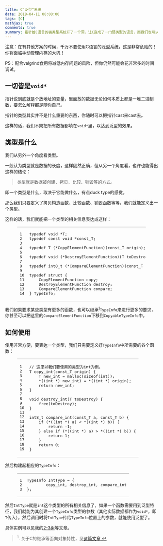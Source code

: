 ```yaml
---
title: C“泛型”系统
date: 2018-04-11 00:00:00
tags: [C]
mathjax: true
comments: true
summary: 指针给C语言的强类型系统开了一个洞，让C变成了一门弱类型的语言，而我们也可以借助指针来实现C语言中的“泛型”。本文介绍了如何做到这一点。
---
```

<p>注意：在有其他方案的时候，千万不要使用C语言的泛型系统，这是非常危险的！你将面临手动管理内存的大坑！</p>
    <p>PS：配合valgrind食用将减低内存问题的风险，但你仍然可能会花非常多的时间调试。</p>
<h2 id="一切皆是void"><a class="headerlink" href="#一切皆是void" title="一切皆是void*"></a>一切皆是<code>void*</code></h2><p>指针说到底就是个放地址的变量，里面放的数据无论如何本质上都是一堆二进制数，要怎么解释都是随你自己。</p>
<p>指针的类型其实并不是什么重要的东西，你随时可以把指针cast来cast去。</p>
<p>这样的话，我们不妨把所有数据都填在<code>void*</code>里，以达到泛型的效果。</p>
<h2 id="类型是什么"><a class="headerlink" href="#类型是什么" title="类型是什么"></a>类型是什么</h2><p>我们从另外一个角度看类型。</p>
<p>一般认为类型就是数据的长度，这样固然正确，但从另一个角度看，也许也能得出这样的结论：</p>
<blockquote>
<p>类型就是数据被创建、拷贝、比较、销毁等的方式。</p>
</blockquote>
<p>即一个类型是什么，取决于它能做什么，有点duck type的感觉。</p>
<p>那么我们只要定义了拷贝构造函数、比较函数、销毁函数等等，我们就能定义出一个类型。</p>
<p>这样的话，我们就能把一个类型的相关信息表达成这样：</p>
<figure class="highlight c"><table><tr><td class="gutter"><pre><span class="line">1</span><br/><span class="line">2</span><br/><span class="line">3</span><br/><span class="line">4</span><br/><span class="line">5</span><br/><span class="line">6</span><br/><span class="line">7</span><br/><span class="line">8</span><br/><span class="line">9</span><br/><span class="line">10</span><br/><span class="line">11</span><br/><span class="line">12</span><br/><span class="line">13</span><br/><span class="line">14</span><br/></pre></td><td class="code"><pre><span class="line"><span class="keyword">typedef</span> <span class="keyword">void</span> *T;</span><br/><span class="line"><span class="keyword">typedef</span> <span class="keyword">const</span> <span class="keyword">void</span> *const_T;</span><br/><span class="line"></span><br/><span class="line"><span class="function"><span class="keyword">typedef</span> <span class="title">T</span> <span class="params">(*CopyElementFunction)</span><span class="params">(const_T origin)</span></span>;</span><br/><span class="line"></span><br/><span class="line"><span class="function"><span class="keyword">typedef</span> <span class="title">void</span> <span class="params">(*DestroyElementFunction)</span><span class="params">(T toDestroy)</span></span>;</span><br/><span class="line"></span><br/><span class="line"><span class="function"><span class="keyword">typedef</span> <span class="title">int8_t</span> <span class="params">(*CompareElementFunction)</span><span class="params">(const_T a, const_T b)</span></span>;</span><br/><span class="line"></span><br/><span class="line"><span class="keyword">typedef</span> <span class="class"><span class="keyword">struct</span> {</span></span><br/><span class="line">    CopyElementFunction copy;</span><br/><span class="line">    DestroyElementFunction destroy;</span><br/><span class="line">    CompareElementFunction compare;</span><br/><span class="line">} TypeInfo;</span><br/></pre></td></tr></table></figure>
<p>我们如果要求某些类型有更多的函数，也可以继承<sup><a href="#fn_1" id="reffn_1">1</a></sup><code>TypeInfo</code>来进行更多的要求，你甚至可以把这里的<code>CompareElementFunction</code>下移到<code>CopyableTypeInfo</code>中。</p>
<h2 id="如何使用"><a class="headerlink" href="#如何使用" title="如何使用"></a>如何使用</h2><p>使用非常方便，要表达一个类型，我们只需要定义好<code>TypeInfo</code>中所需要的各个函数：</p>
<figure class="highlight c"><table><tr><td class="gutter"><pre><span class="line">1</span><br/><span class="line">2</span><br/><span class="line">3</span><br/><span class="line">4</span><br/><span class="line">5</span><br/><span class="line">6</span><br/><span class="line">7</span><br/><span class="line">8</span><br/><span class="line">9</span><br/><span class="line">10</span><br/><span class="line">11</span><br/><span class="line">12</span><br/><span class="line">13</span><br/><span class="line">14</span><br/><span class="line">15</span><br/><span class="line">16</span><br/><span class="line">17</span><br/><span class="line">18</span><br/><span class="line">19</span><br/></pre></td><td class="code"><pre><span class="line"><span class="comment">// 这里以我们要使用的类型为int为例。</span></span><br/><span class="line"><span class="function">T <span class="title">copy_int</span><span class="params">(const_T origin)</span> </span>{</span><br/><span class="line">    T new_int = <span class="built_in">malloc</span>(<span class="keyword">sizeof</span>(<span class="keyword">int</span>));</span><br/><span class="line">    *((<span class="keyword">int</span> *) new_int) = *((<span class="keyword">int</span> *) origin);</span><br/><span class="line">    <span class="keyword">return</span> new_int;</span><br/><span class="line">}</span><br/><span class="line"></span><br/><span class="line"><span class="function"><span class="keyword">void</span> <span class="title">destroy_int</span><span class="params">(T toDestroy)</span> </span>{</span><br/><span class="line">    <span class="built_in">free</span>(toDestroy);</span><br/><span class="line">}</span><br/><span class="line"></span><br/><span class="line"><span class="keyword">int8_t</span> compare_int(const_T a, const_T b) {</span><br/><span class="line">    <span class="keyword">if</span> (*((<span class="keyword">int</span> *) a) &lt; *((<span class="keyword">int</span> *) b)) {</span><br/><span class="line">        <span class="keyword">return</span> <span class="number">-1</span>;</span><br/><span class="line">    } <span class="keyword">else</span> <span class="keyword">if</span> (*((<span class="keyword">int</span> *) a) &gt; *((<span class="keyword">int</span> *) b)) {</span><br/><span class="line">        <span class="keyword">return</span> <span class="number">1</span>;</span><br/><span class="line">    }</span><br/><span class="line">    <span class="keyword">return</span> <span class="number">0</span>;</span><br/><span class="line">}</span><br/></pre></td></tr></table></figure>
<p>然后构建起相应的<code>TypeInfo</code>：</p>
<figure class="highlight c"><table><tr><td class="gutter"><pre><span class="line">1</span><br/><span class="line">2</span><br/><span class="line">3</span><br/></pre></td><td class="code"><pre><span class="line">TypeInfo IntType = {</span><br/><span class="line">        copy_int, destroy_int, compare_int</span><br/><span class="line">};</span><br/></pre></td></tr></table></figure>
<p>然后<code>IntType</code>就是<code>int</code>这个类型的所有相关信息了，如果一个函数需要用到泛型特征，我们就能为其创建一个<code>TypeInfo</code>类型的参数（其他实际数据都作为<code>void*</code>，即<code>T</code>传入），然后调用时将<code>IntType</code>传给<code>TypeInfo</code>位置上的参数，就能使用泛型了。</p>
<p>具体实例可以见我的<a href="https://longfangsong.github.io/2018/03/18/2-3树/">2-3树</a>等文章。</p>
<blockquote id="fn_1">
<sup>1</sup>. 关于C的继承等面向对象特性，见<a href="https://longfangsong.github.io/2018/03/17/用纯C实现面向对象编程/">这篇文章</a><a href="#reffn_1" title="Jump back to footnote [1] in the text."> ↩</a>
</blockquote>

